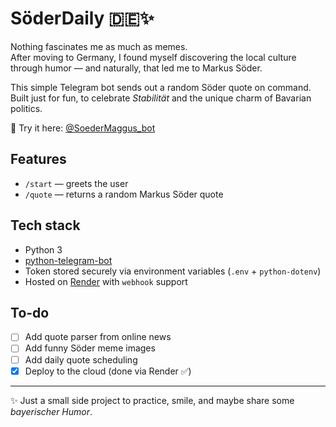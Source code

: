 # SöderDaily 🇩🇪✨

Nothing fascinates me as much as memes.  
After moving to Germany, I found myself discovering the local culture through humor — and naturally, that led me to Markus Söder.

This simple Telegram bot sends out a random Söder quote on command. Built just for fun, to celebrate *Stabilität* and the unique charm of Bavarian politics.

👀 Try it here: [@SoederMaggus_bot](https://t.me/SoederMaggus_bot)

## Features

- `/start` — greets the user  
- `/quote` — returns a random Markus Söder quote  

## Tech stack

- Python 3  
- [python-telegram-bot](https://github.com/python-telegram-bot/python-telegram-bot)  
- Token stored securely via environment variables (`.env` + `python-dotenv`)  
- Hosted on [Render](https://render.com/) with `webhook` support  

## To-do

- [ ] Add quote parser from online news  
- [ ] Add funny Söder meme images  
- [ ] Add daily quote scheduling  
- [x] Deploy to the cloud (done via Render ✅)

---

✨ Just a small side project to practice, smile, and maybe share some *bayerischer Humor*.